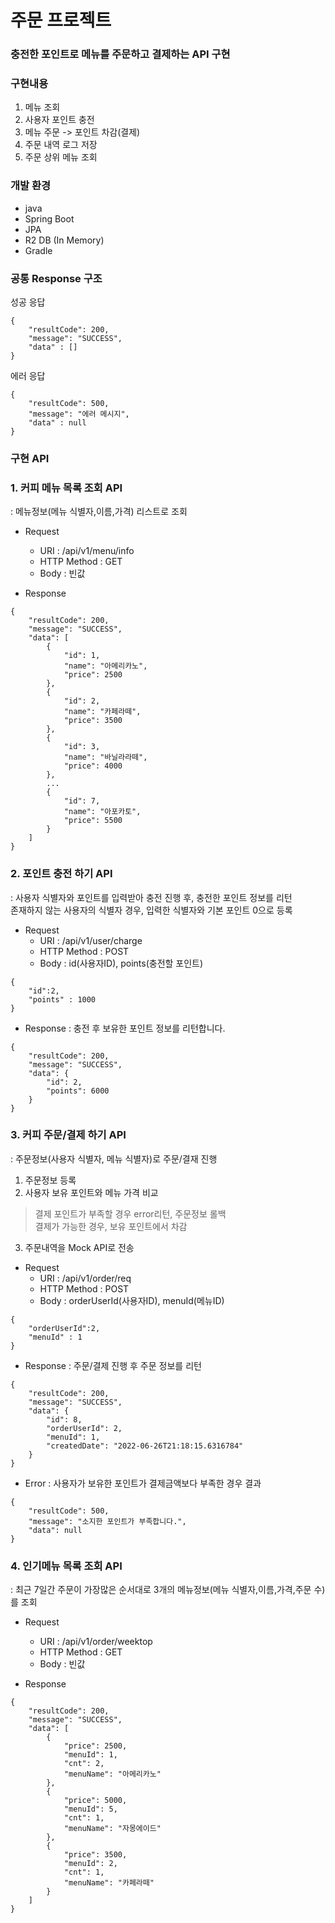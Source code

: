 # 주문 프로젝트
### 충전한 포인트로 메뉴를 주문하고 결제하는 API 구현

### 구현내용
1. 메뉴 조회
2. 사용자 포인트 충전
3. 메뉴 주문 -> 포인트 차감(결제)
4. 주문 내역 로그 저장
5. 주문 상위 메뉴 조회

### 개발 환경
- java
- Spring Boot
- JPA
- R2 DB (In Memory)
- Gradle


### 공통 Response 구조

성공 응답   
```
{
    "resultCode": 200,
    "message": "SUCCESS",
    "data" : []
}
```

에러 응답 
```
{
    "resultCode": 500,
    "message": "에러 메시지",
    "data" : null
}
```


### 구현 API

### 1. 커피 메뉴 목록 조회 API
: 메뉴정보(메뉴 식별자,이름,가격) 리스트로 조회  

* Request  
	* URI : /api/v1/menu/info  
	* HTTP Method : GET  
	* Body : 빈값  

* Response
```
{
    "resultCode": 200,
    "message": "SUCCESS",
    "data": [
        {
            "id": 1,
            "name": "아메리카노",
            "price": 2500
        },
        {
            "id": 2,
            "name": "카페라떼",
            "price": 3500
        },
        {
            "id": 3,
            "name": "바닐라라떼",
            "price": 4000
        },
        ...
        {
            "id": 7,
            "name": "아포카토",
            "price": 5500
        }
    ]
}
```

### 2. 포인트 충전 하기 API
: 사용자 식별자와 포인트를 입력받아 충전 진행 후, 충전한 포인트 정보를 리턴  
존재하지 않는 사용자의 식별자 경우, 입력한 식별자와 기본 포인트 0으로 등록  


* Request  
	* URI : /api/v1/user/charge 
	* HTTP Method : POST  
	* Body : id(사용자ID), points(충전할 포인트)

```
{
    "id":2,
    "points" : 1000
}

```

* Response
: 충전 후 보유한 포인트 정보를 리턴합니다.
```
{
    "resultCode": 200,
    "message": "SUCCESS",
    "data": {
        "id": 2,
        "points": 6000
    }
}
```


### 3. 커피 주문/결제 하기 API
: 주문정보(사용자 식별자, 메뉴 식별자)로 주문/결재 진행  
1. 주문정보 등록  
2. 사용자 보유 포인트와 메뉴 가격 비교   
  > 결제 포인트가 부족할 경우 error리턴, 주문정보 롤백  
  > 결제가 가능한 경우, 보유 포인트에서 차감  
3. 주문내역을 Mock API로 전송  


* Request  
	* URI : /api/v1/order/req 
	* HTTP Method : POST  
	* Body : orderUserId(사용자ID), menuId(메뉴ID)

```
{
    "orderUserId":2,
    "menuId" : 1
}
```

* Response
: 주문/결제 진행 후 주문 정보를 리턴  
```
{
    "resultCode": 200,
    "message": "SUCCESS",
    "data": {
        "id": 8,
        "orderUserId": 2,
        "menuId": 1,
        "createdDate": "2022-06-26T21:18:15.6316784"
    }
}
```

* Error
: 사용자가 보유한 포인트가 결제금액보다 부족한 경우 결과  
```
{
    "resultCode": 500,
    "message": "소지한 포인트가 부족합니다.",
    "data": null
}
```


### 4. 인기메뉴 목록 조회 API
: 최근 7일간 주문이 가장많은 순서대로 3개의 메뉴정보(메뉴 식별자,이름,가격,주문 수)를 조회  

* Request  
	* URI : /api/v1/order/weektop
	* HTTP Method : GET  
	* Body : 빈값


* Response
```
{
    "resultCode": 200,
    "message": "SUCCESS",
    "data": [
        {
            "price": 2500,
            "menuId": 1,
            "cnt": 2,
            "menuName": "아메리카노"
        },
        {
            "price": 5000,
            "menuId": 5,
            "cnt": 1,
            "menuName": "자몽에이드"
        },
        {
            "price": 3500,
            "menuId": 2,
            "cnt": 1,
            "menuName": "카페라떼"
        }
    ]
}
```


